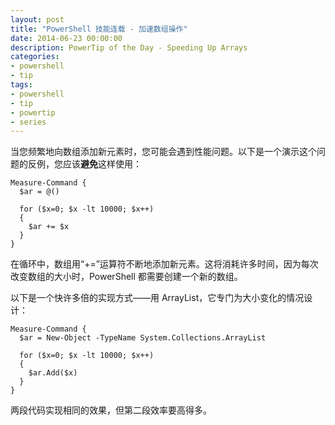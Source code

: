 ```yaml
---
layout: post
title: "PowerShell 技能连载 - 加速数组操作"
date: 2014-06-23 00:00:00
description: PowerTip of the Day - Speeding Up Arrays
categories:
- powershell
- tip
tags:
- powershell
- tip
- powertip
- series
---
```

当您频繁地向数组添加新元素时，您可能会遇到性能问题。以下是一个演示这个问题的反例，您应该**避免**这样使用：

    Measure-Command {
      $ar = @()

      for ($x=0; $x -lt 10000; $x++)
      {
        $ar += $x
      }
    }

在循环中，数组用“+=”运算符不断地添加新元素。这将消耗许多时间，因为每次改变数组的大小时，PowerShell 都需要创建一个新的数组。

以下是一个快许多倍的实现方式——用 ArrayList，它专门为大小变化的情况设计：

    Measure-Command {
      $ar = New-Object -TypeName System.Collections.ArrayList

      for ($x=0; $x -lt 10000; $x++)
      {
        $ar.Add($x)
      }
    }

两段代码实现相同的效果，但第二段效率要高得多。

<!--本文国际来源：[Speeding Up Arrays](http://community.idera.com/powershell/powertips/b/tips/posts/speeding-up-arrays)-->
